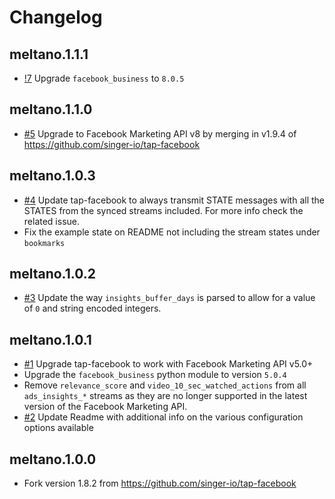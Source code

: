 # Changelog

## meltano.1.1.1

* [!7](https://gitlab.com/meltano/tap-facebook/-/merge_requests/7) Upgrade `facebook_business` to `8.0.5`

## meltano.1.1.0
  * [#5](https://gitlab.com/meltano/tap-facebook/issues/5) Upgrade to Facebook Marketing API v8 by merging in v1.9.4 of https://github.com/singer-io/tap-facebook

## meltano.1.0.3
  *  [#4](https://gitlab.com/meltano/tap-facebook/issues/4) Update tap-facebook to always transmit STATE messages with all the STATES from the synced streams included. For more info check the related issue.
  *  Fix the example state on README not including the stream states under `bookmarks`


## meltano.1.0.2
  *  [#3](https://gitlab.com/meltano/tap-facebook/issues/3) Update the way `insights_buffer_days` is parsed to allow for a value of `0` and string encoded integers.

## meltano.1.0.1
  *  [#1](https://gitlab.com/meltano/tap-facebook/issues/1) Upgrade tap-facebook to work with Facebook Marketing API v5.0+
  *  Upgrade the `facebook_business` python module to version `5.0.4`
  *  Remove `relevance_score` and `video_10_sec_watched_actions` from all `ads_insights_*` streams as they are no longer supported in the latest version of the Facebook Marketing API.
  *  [#2](https://gitlab.com/meltano/tap-facebook/issues/2) Update Readme with additional info on the various configuration options available

## meltano.1.0.0
  *  Fork version 1.8.2 from https://github.com/singer-io/tap-facebook
